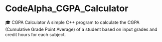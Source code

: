# CodeAlpha_CGPA_Calculator
🎓 CGPA Calculator A simple C++ program to calculate the CGPA (Cumulative Grade Point Average) of a student based on input grades and credit hours for each subject. 
